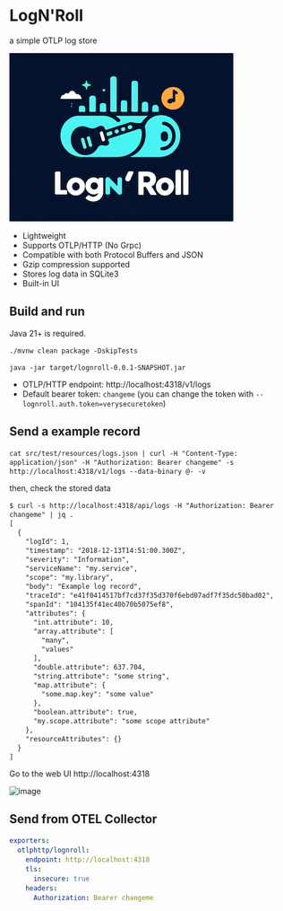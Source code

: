 # LogN'Roll

a simple OTLP log store

![logo](./logo.png)

* Lightweight
* Supports OTLP/HTTP (No Grpc)
* Compatible with both Protocol Buffers and JSON
* Gzip compression supported
* Stores log data in SQLite3
* Built-in UI

## Build and run

Java 21+ is required.

```
./mvnw clean package -DskipTests
```

```
java -jar target/lognroll-0.0.1-SNAPSHOT.jar
```

* OTLP/HTTP endpoint: http://localhost:4318/v1/logs
* Default bearer token: `changeme` (you can change the token with `--lognroll.auth.token=verysecuretoken`)

## Send a example record

```
cat src/test/resources/logs.json | curl -H "Content-Type: application/json" -H "Authorization: Bearer changeme" -s http://localhost:4318/v1/logs --data-binary @- -v
```

then, check the stored data

```
$ curl -s http://localhost:4318/api/logs -H "Authorization: Bearer changeme" | jq .
[
  {
    "logId": 1,
    "timestamp": "2018-12-13T14:51:00.300Z",
    "severity": "Information",
    "serviceName": "my.service",
    "scope": "my.library",
    "body": "Example log record",
    "traceId": "e41f0414517bf7cd37f35d370f6ebd07adf7f35dc50bad02",
    "spanId": "104135f41ec40b70b5075ef8",
    "attributes": {
      "int.attribute": 10,
      "array.attribute": [
        "many",
        "values"
      ],
      "double.attribute": 637.704,
      "string.attribute": "some string",
      "map.attribute": {
        "some.map.key": "some value"
      },
      "boolean.attribute": true,
      "my.scope.attribute": "some scope attribute"
    },
    "resourceAttributes": {}
  }
]
```

Go to the web UI http://localhost:4318

<img width="1024" alt="image" src="https://github.com/making/lognroll/assets/106908/5864e65a-549f-41b0-81c2-0cfe6b397d36">

## Send from OTEL Collector

```yaml
exporters:
  otlphttp/lognroll:
    endpoint: http://localhost:4318
    tls:
      insecure: true
    headers:
      Authorization: Bearer changeme
```

